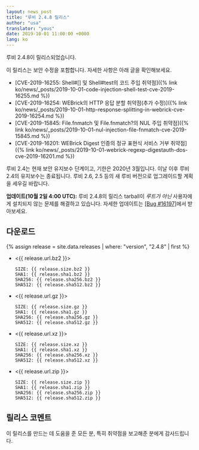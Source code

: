 ```yaml
---
layout: news_post
title: "루비 2.4.8 릴리스"
author: "usa"
translator: "yous"
date: 2019-10-01 11:00:00 +0000
lang: ko
---
```


루비 2.4.8이 릴리스되었습니다.

이 릴리스는 보안 수정을 포함합니다.
자세한 사항은 아래 글을 확인해보세요.

* [CVE-2019-16255: Shell#[] 및 Shell#test의 코드 주입 취약점]({% link ko/news/_posts/2019-10-01-code-injection-shell-test-cve-2019-16255.md %})
* [CVE-2019-16254: WEBrick의 HTTP 응답 분할 취약점(추가 수정)]({% link ko/news/_posts/2019-10-01-http-response-splitting-in-webrick-cve-2019-16254.md %})
* [CVE-2019-15845: File.fnmatch 및 File.fnmatch?의 NUL 주입 취약점]({% link ko/news/_posts/2019-10-01-nul-injection-file-fnmatch-cve-2019-15845.md %})
* [CVE-2019-16201: WEBrick Digest 인증의 정규 표현식 서비스 거부 취약점]({% link ko/news/_posts/2019-10-01-webrick-regexp-digestauth-dos-cve-2019-16201.md %})

루비 2.4는 현재 보안 유지보수 단계이고, 기한은 2020년 3월입니다. 이날 이후 루비
2.4의 유지보수는 종료됩니다. 루비 2.6, 2.5 등의 새 루비 버전으로 업그레이드할
계획을 세우길 바랍니다.

__업데이트(10월 2일 4:00 UTC):__ 루비 2.4.8의 릴리스 tarball이 _루트가 아닌_ 사용자에게 설치되지 않는 문제를 해결하고 있습니다. 자세한 업데이트는 [[Bug #16197]](https://bugs.ruby-lang.org/issues/16197)에서 받아보세요.

## 다운로드

{% assign release = site.data.releases | where: "version", "2.4.8" | first %}

* <{{ release.url.bz2 }}>

      SIZE: {{ release.size.bz2 }}
      SHA1: {{ release.sha1.bz2 }}
      SHA256: {{ release.sha256.bz2 }}
      SHA512: {{ release.sha512.bz2 }}

* <{{ release.url.gz }}>

      SIZE: {{ release.size.gz }}
      SHA1: {{ release.sha1.gz }}
      SHA256: {{ release.sha256.gz }}
      SHA512: {{ release.sha512.gz }}

* <{{ release.url.xz }}>

      SIZE: {{ release.size.xz }}
      SHA1: {{ release.sha1.xz }}
      SHA256: {{ release.sha256.xz }}
      SHA512: {{ release.sha512.xz }}

* <{{ release.url.zip }}>

      SIZE: {{ release.size.zip }}
      SHA1: {{ release.sha1.zip }}
      SHA256: {{ release.sha256.zip }}
      SHA512: {{ release.sha512.zip }}

## 릴리스 코멘트

이 릴리스를 만드는 데 도움을 준 모든 분, 특히 취약점을 보고해준 분에게 감사드립니다.
